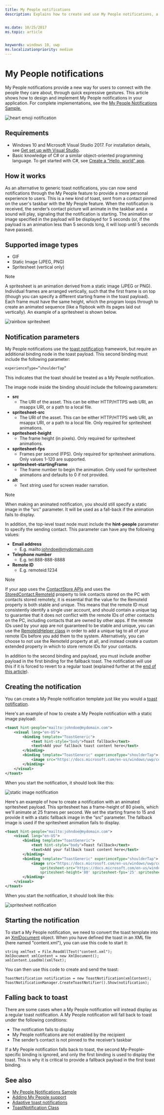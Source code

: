 ```yaml
---
title: My People notifications
description: Explains how to create and use My People notifications, a new kind of toast.


ms.date: 10/25/2017
ms.topic: article


keywords: windows 10, uwp
ms.localizationpriority: medium
---
```


# My People notifications

My People notifications provide a new way for users to connect with the people they care about, through quick expressive gestures. This article shows how to design and implement My People notifications in your application. For complete implementations, see the [My People Notifications Sample.](https://github.com/Microsoft/Windows-universal-samples/tree/dev/Samples/MyPeopleNotifications)

![heart emoji notification](images/heart-emoji-notification-small.gif)

## Requirements

+ Windows 10 and Microsoft Visual Studio 2017. For installation details, see [Get set up with Visual Studio](https://docs.microsoft.com/en-us/windows/uwp/get-started/get-set-up).
+ Basic knowledge of C# or a similar object-oriented programming language. To get started with C#, see [Create a "Hello, world" app](https://docs.microsoft.com/en-us/windows/uwp/get-started/create-a-hello-world-app-xaml-universal).

## How it works

As an alternative to generic toast notifications, you can now send notifications through the My People feature to provide a more personal experience to users. This is a new kind of toast, sent from a contact pinned on the user's taskbar with the My People feature. When the notification is received, the sender’s contact picture will animate in the taskbar and a sound will play, signaling that the notification is starting. The animation or image specified in the payload will be displayed for 5 seconds (or, if the payload is an animation less than 5 seconds long, it will loop until 5 seconds have passed).

## Supported image types

+ GIF
+ Static Image (JPEG, PNG)
+ Spritesheet (vertical only)

> [!NOTE]
> A spritesheet is an animation derived from a static image (JPEG or PNG). Individual frames are arranged vertically, such that the first frame is on top (though you can specify a different starting frame in the toast payload). Each frame must have the same height, which the program loops through to create an animated sequence (like a flipbook with its pages laid out vertically). An example of a spritesheet is shown below.

![rainbow spritesheet](images/shoulder-tap-rainbow-spritesheet.png)

## Notification parameters
My People notifications use the [toast notification](../design/shell/tiles-and-notifications/adaptive-interactive-toasts.md) framework, but require an additional binding node in the toast payload. This second binding must include the following parameter:

```xml
experienceType=”shoulderTap”
```

This indicates that the toast should be treated as a My People notification.

The image node inside the binding should include the following parameters:

+ **src**
    + The URI of the asset. This can be either HTTP/HTTPS web URI, an msappx URI, or a path to a local file.
+ **spritesheet-src**
    + The URI of the asset. This can be either HTTP/HTTPS web URI, an msappx URI, or a path to a local file. Only required for spritesheet animations.
+ **spritesheet-height**
    + The frame height (in pixels). Only required for spritesheet animations.
+ **spritesheet-fps**
    + Frames per second (FPS). Only required for spritesheet animations. Only values 1-120 are supported.
+ **spritesheet-startingFrame**
    + The frame number to begin the animation. Only used for spritesheet animations and defaults to 0 if not provided.
+ **alt**
    + Text string used for screen reader narration.

> [!NOTE]
> When making an animated notification, you should still specify a static image in the "src" parameter. It will be used as a fall-back if the animation fails to display.

In addition, the top-level toast node must include the **hint-people** parameter to specify the sending contact. This parameter can have any the following values:

+ **Email address** 
    + E.g. mailto:johndoe@mydomain.com
+ **Telephone number** 
    + E.g. tel:888-888-8888
+ **Remote ID** 
    + E.g. remoteid:1234

> [!NOTE]
> If your app uses the [ContactStore APIs](https://docs.microsoft.com/en-us/uwp/api/windows.applicationmodel.contacts.contactstore) and uses the [StoredContact.RemoteId](https://docs.microsoft.com/en-us/uwp/api/Windows.Phone.PersonalInformation.StoredContact.RemoteId) property to link contacts stored on the PC with contacts stored remotely, it is essential that the value for the RemoteId property is both stable and unique. This means that the remote ID must consistently identify a single user account, and should contain a unique tag to guarantee that it does not conflict with the remote IDs of other contacts on the PC, including contacts that are owned by other apps.
> If the remote IDs used by your app are not guaranteed to be stable and unique, you can use the [RemoteIdHelper class](https://msdn.microsoft.com/en-us/library/windows/apps/jj207024(v=vs.105).aspx#BKMK_UsingtheRemoteIdHelperclass) in order to add a unique tag to all of your remote IDs before you add them to the system. Alternatively, you can choose to not use the RemoteId property at all, and instead create a custom extended property in which to store remote IDs for your contacts.

In addition to the second binding and payload, you must include another payload in the first binding for the fallback toast. The notification will use this if it is forced to revert to a regular toast (explained further at the [end of this article](https://review.docs.microsoft.com/en-us/windows/uwp/contacts-and-calendar/my-people-notifications#falling-back-to-toast)).

## Creating the notification
You can create a My People notification template just like you would a [toast notification](../design/shell/tiles-and-notifications/adaptive-interactive-toasts.md).

Here's an example of how to create a My People notification with a static image payload:

```xml
<toast hint-people="mailto:johndoe@mydomain.com">
    <visual lang="en-US">
        <binding template="ToastGeneric">
            <text hint-style="body">Toast fallback</text>
            <text>Add your fallback toast content here</text>
        </binding>
        <binding template="ToastGeneric" experienceType="shoulderTap">
            <image src="https://docs.microsoft.com/en-us/windows/uwp/contacts-and-calendar/images/shoulder-tap-static-payload.png"/>
        </binding>
    </visual>
</toast>
```

When you start the notification, it should look like this:

![static image notification](images/static-image-notification-small.gif)

Here's an example of how to create a notification with an animated spritesheet payload. This spritesheet has a frame-height of 80 pixels, which we'll animate at 25 frames per second. We set the starting frame to 15 and provide it with a static fallback image in the “src” parameter. The fallback image is used if the spritesheet animation fails to display.

```xml
<toast hint-people="mailto:johndoe@mydomain.com">
    <visual lang="en-US">
        <binding template="ToastGeneric">
            <text hint-style="body">Toast fallback</text>
            <text>Add your fallback toast content here</text>
        </binding>
        <binding template="ToastGeneric" experienceType="shoulderTap">
            <image src="https://docs.microsoft.com/en-us/windows/uwp/contacts-and-calendar/images/shoulder-tap-pizza-static.png"
                spritesheet-src="https://docs.microsoft.com/en-us/windows/uwp/contacts-and-calendar/images/shoulder-tap-pizza-spritesheet.png"
                spritesheet-height='80' spritesheet-fps='25' spritesheet-startingFrame='15'/>
        </binding>
    </visual>
</toast>
```

When you start the notification, it should look like this:

![spritesheet notification](images/pizza-notification-small.gif)

## Starting the notification
To start a My People notification, we need to convert the toast template into an [XmlDocument](https://msdn.microsoft.com/en-us/library/windows/apps/windows.data.xml.dom.xmldocument.aspx) object. When you have defined the toast in an XML file (here named "content.xml"), you can use this code to start it:

```CSharp
string xmlText = File.ReadAllText("content.xml");
XmlDocument xmlContent = new XmlDocument();
xmlContent.LoadXml(xmlText);
```

You can then use this code to create and send the toast:

```CSharp
ToastNotification notification = new ToastNotification(xmlContent);
ToastNotificationManager.CreateToastNotifier().Show(notification);
```

## Falling back to toast
There are some cases when a My People notification will instead display as a regular toast notification. A My People notification will fall back to toast under the following conditions:

+ The notification fails to display
+ My People notifications are not enabled by the recipient
+ The sender’s contact is not pinned to the receiver’s taskbar

If a My People notification falls back to toast, the second My-People-specific binding is ignored, and only the first binding is used to display the toast. This is why it is critical to provide a fallback payload in the first toast binding.

## See also
+ [My People Notifications Sample](https://github.com/Microsoft/Windows-universal-samples/tree/dev/Samples/MyPeopleNotifications)
+ [Adding My People support](my-people-support.md)
+ [Adaptive toast notifications](../design/shell/tiles-and-notifications/adaptive-interactive-toasts.md)
+ [ToastNotification Class](https://docs.microsoft.com/en-us/uwp/api/windows.ui.notifications.toastnotification)